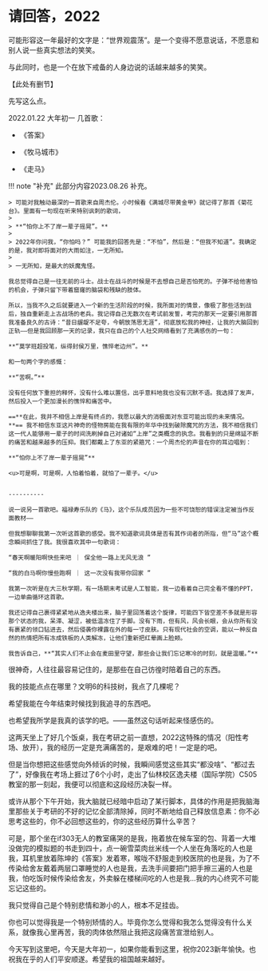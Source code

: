 # 请回答，2022

可能形容这一年最好的文字是：“世界观震荡”。是一个变得不愿意说话，不愿意和别人说一些真实想法的笑笑。

与此同时，也是一个在放下戒备的人身边说的话越来越多的笑笑。

【此处有删节】

先写这么点。


2022.01.22 大年初一
几首歌：

- 《答案》

- 《牧马城市》

- 《走马》

!!! note "补充"
    此部分内容2023.08.26 补充。

    > 可能对我触动最深的一首歌来自周杰伦。小时候看《满城尽带黄金甲》就记得了那首《菊花台》。里面有一句现在听来特别讽刺的歌词，
    >
    > **“怕你上不了岸一辈子摇晃”。**
    >
    > 2022年你问我，“你怕吗？” 可能我的回答先是：“不怕”，然后是：“但我不知道”。我确定的是，我对即将面对的大雨如注，一无所知。
    > 
    > 一无所知，是最大的妖魔鬼怪。

    我总觉得自己是一往无前的斗士。战士在战斗的时候是不去想自己是否怕死的。子弹不给他害怕的机会，子弹只留下带着窟窿的脑袋和残缺的肢体。

    所以，当我不久之后就要进入一个新的生活阶段的时候，我所面对的情景，像极了那些活到战后，独自重新走上古战场的老兵。我记得自己无数次在考试前发誓，考完的那天一定要引用那首我准备良久的古诗：“昔日龌龊不足夸，今朝放荡思无涯”，彻底放松我的神经，让我的大脑回到正轨——但是我回顾那一天的记录，我只在自己的个人社交网络看到了充满感伤的一句：
    
    **“莫学班超投笔，纵得封侯万里，憔悴老边州”。** 
    
    和一句两个字的感慨：

    **“苦啊。”**

    没有任何放下重担的释怀，没有什么难以置信，出乎意料地我也没有沉默不语。我选择了发声，然后投入一个更加漫长的憔悴和痛苦中。

    ==**在此，我并不相信上岸是有终点的，我愿以最大的消极面对东亚可能出现的未来情况。**== 我不相信东亚这片神奇的怪物房能在我有限的年华中找到破除魔咒的方法，我不相信我们这一代人能够用一辈子的时间洗刷掉自己对诸如“上岸”之类概念的执念。我看到的只是绵延不断的痛苦和越来越多的压抑。我们都戴上了东亚的紧箍咒：一个周杰伦的声音在你的耳边唱到：

    **“怕你上不了岸一辈子摇晃”**

    <u>可是啊，可是啊，人怕着怕着，就怕了一辈子。</u>


    ----------

    说一说另一首歌吧。福禄寿乐队的《马》，这个乐队成员因为一些不可饶恕的错误注定被当作反面教材——

    但我想聊聊我第一次听这首歌的感受。我不知道歌词具体是否有其作词者的所指，但“马”这个概念瞬间抓住了我。我很喜欢其中一句歌词：

    “春天啊暖阳啊快些来吧 ｜ 保全他一路上无风无浪 ”

    “我的白马啊你慢些跑啊 ｜ 这一次没有我带你回家 ”

    我第一次听是在大三秋学期，有一场期末考试是人工智能，我一边看着自己完全看不懂的PPT，一边单曲循环这首歌。

    我还记得自己裹得紧紧地从逸夫楼出来，脑子里回荡着这个旋律，可能四下皆空差不多就是形容那个状态的我，呆滞、凝涩，被低温冻住了手脚。没有下雨，但有风，风会长眼，会从你所有没有裹紧的领口钻进去，然后侵袭你裸露在外的每一寸皮肤。只有现代社会的空调，能以一种反自然的热情把所有冻成铁板的人类解冻，让他们重新把红晕画上脸颊。

    我告诉自己，**“其实人们不止会在麦田里守望，那些会让我们忘记寒冷的时刻，就是温暖。”**

很神奇，人往往最容易记住的，是那些在自己彷徨时陪着自己的东西。

我的技能点点在哪里？文明6的科技树，我点了几棵呢？

希望我能在今年结束时候找到我追寻的东西吧。

也希望我所学是我真的该学的吧。——虽然这句话听起来怪感伤的。


这两天坐上了好几个饭桌，我在考研之前一直想，2022这特殊的情况（阳性考场、放开），我的经历一定是充满痛苦的，是艰难的吧！一定是的吧。

但是当你想把这些感觉向外倾诉的时候，我瞬间感觉这些其实“都没啥”、“都过去了”，好像我在考场上捱过了6个小时，走出了仙林校区逸夫楼（国际学院）C505教室的那一刻起，我便可以彻底和这段经历决裂一样。

或许从那个下午开始，我大脑就已经暗中启动了某行脚本，具体的作用是把我脑海里那些关于考研的不好的记忆全部清除掉，同时不断地给自己释放信息素：你不必思考这些的，你不必回想这些的，你的这些经历算什么辛苦？

可是，那个坐在if303无人的教室痛哭的是我，拖着放在候车室的包、背着一大堆没做完的模拟题的书走到四十，点一碗雪菜肉丝米线一个人坐在角落吃的人也是我，耳机里放着陈坤的《答案》发着寒，喉咙不舒服走到校医院的也是我，为了不传染给舍友戴着两层口罩睡觉的人也是我，去洗手间要把门把手擦三遍的人也是我，怕吃饭时候传染给舍友，外卖躲在楼梯间吃的人也是我...我的内心终究不可能忘记这些的。

我只觉得自己是个特别悲情和渺小的人，根本不足挂齿。

你也可以觉得我是一个特别矫情的人。毕竟你怎么觉得和我怎么觉得没有什么关系，就像我心里再苦，我的肉体依然阻止我把这段痛苦宣泄给别人。

今天写到这里吧，今天是大年初一，如果你能看到这里，祝你2023新年愉快。也祝我在乎的人们平安顺遂。希望我的祖国越来越好。

